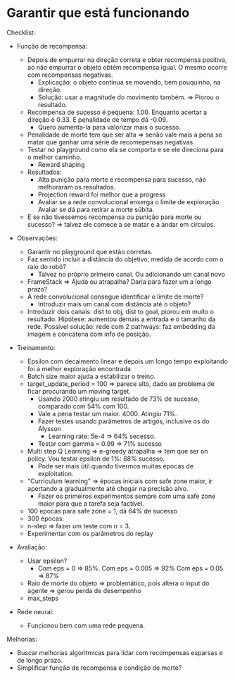 # Garantir que está funcionando
Checklist:
- Função de recompensa:
    - Depois de empurrar na direção correta e obter recompensa positiva, ao não empurrar o objeto obtém
    recompensa igual. O mesmo ocorre com recompensas negativas.
        - Explicação: o objeto continua se movendo, bem pouquinho, na direção.
        - Solução: usar a magnitude do movimento também. => Piorou o resultado.
    - Recompensa de sucesso é pequena: 1.00. Enquanto acertar a direção é 0.33. E penalidade de tempo dá -0.09.
        - Quero aumenta-la para valorizar mais o sucesso.
    - Penalidade de morte tem que ser alta => senão vale mais a pena se matar que ganhar uma série de recomepensas
        negativas.
    - Testar no playground como ela se comporta e se ele direciona para o melhor caminho.
        - Reward shaping
    - Resultados:
        - Alta punição para morte e recompensa para sucesso, não melhoraram os resultados. 
        - Projection reward foi melhor que a progress
        - Avaliar se a rede convolucional enxerga o limite de exploração. Avaliar se dá para retirar a morte súbita.
    - E se não tivessemos recompensa ou punição para morte ou sucesso? => talvez ele comece a se matar e a andar em circulos.
- Observações:
    - Garantir no playground que estão corretas.
    - Faz sentido incluir a distância do objetivo, medida de acordo com o raio do robô?
        - Talvez no próprio primeiro canal. Ou adicionando um canal novo
    - FrameStack => Ajuda ou atrapalha? Daria para fazer um a longo prazo?
    - A rede convolucional consegue identificar o limite de morte?
        - Introduzir mais um canal com distância até o objeto?
    - Introduzir dois canais: dist to obj, dist to goal, piorou em muito o resultado. Hipótese: aumentou demais a entrada
        e o tamanho da rede. Possível solução: rede com 2 pathways: faz embedding da imagem e concatena com info de posição.
- Treinamento:
    - Epsilon com decaimento linear e depois um longo tempo exploitando foi a melhor exploração encontrada.
    - Batch size maior ajuda a estabilizar o treino.
    - target_update_period = 100 => parece alto, dado ao problema de ficar procurando um moving target.
        - Usando 2000 atingiu um resultado de 73% de sucesso, comparado com 54% com 100.
        - Vale a pena testar um maior. 4000. Atingiu 71%. 
        - Fazer testes usando parâmetros de artigos, inclusive os do Alysson
            - Learning rate: 5e-4 => 64% secesso.
        - Testar com gamma = 0.99 => 71% sucesso
    - Multi step Q Learning => e-greedy atrapalha => tem que ser on policy. Vou testar epsilon de 1%: 68% sucesso.
        - Pode ser mais útil quando tivermos muitas épocas de exploitation.
    - "Curriculum learning" => épocas iniciais com safe zone maior, ir apertando a gradualmente até chegar na precisão alvo.
        - Fazer os primeiros experimentos sempre com uma safe zone maior para que a tarefa seja factível. 
    - 100 epocas para safe zone = 1, dá 64% de sucesso
    - 300 épocas: 
    - n-step => fazer um teste com n = 3.
    - Experimentar com os parâmetros do replay
- Avaliação:
    - Usar epsilon?
        - Com eps = 0 => 85%. Com eps = 0.005 => 92% Com eps = 0.05 => 87%
    - Raio de morte do objeto => problemático, pois altera o input do agente => gerou perda de desempenho
    - max_steps
    
- Rede neural:
    - Funcionou bem com uma rede pequena.



Melhorias:
- Buscar melhorias algoritmicas para lidar com recompensas esparsas e de longo prazo.
- Simplificar função de recompensa e condição de morte?